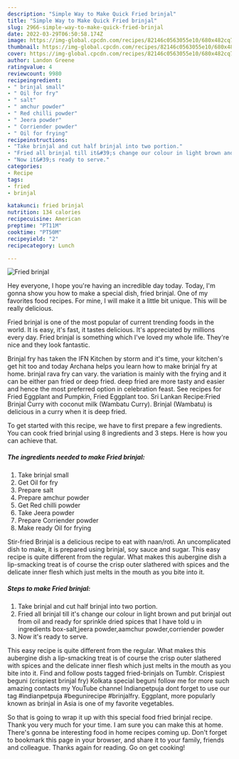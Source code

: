 ```yaml
---
description: "Simple Way to Make Quick Fried brinjal"
title: "Simple Way to Make Quick Fried brinjal"
slug: 2966-simple-way-to-make-quick-fried-brinjal
date: 2022-03-29T06:50:58.174Z
image: https://img-global.cpcdn.com/recipes/82146c0563055e10/680x482cq70/fried-brinjal-recipe-main-photo.jpg
thumbnail: https://img-global.cpcdn.com/recipes/82146c0563055e10/680x482cq70/fried-brinjal-recipe-main-photo.jpg
cover: https://img-global.cpcdn.com/recipes/82146c0563055e10/680x482cq70/fried-brinjal-recipe-main-photo.jpg
author: Landon Greene
ratingvalue: 4
reviewcount: 9980
recipeingredient:
- " brinjal small"
- " Oil for fry"
- " salt"
- " amchur powder"
- " Red chilli powder"
- " Jeera powder"
- " Corriender powder"
- " Oil for frying"
recipeinstructions:
- "Take brinjal and cut half brinjal into two portion."
- "Fried all brinjal till it&#39;s change our colour in light brown and put brinjal out from oil and ready for sprinkle dried spices that I have told u in ingredients box-salt,jeera powder,aamchur powder,corriender powder"
- "Now it&#39;s ready to serve."
categories:
- Recipe
tags:
- fried
- brinjal

katakunci: fried brinjal 
nutrition: 134 calories
recipecuisine: American
preptime: "PT11M"
cooktime: "PT50M"
recipeyield: "2"
recipecategory: Lunch

---
```



![Fried brinjal](https://img-global.cpcdn.com/recipes/82146c0563055e10/680x482cq70/fried-brinjal-recipe-main-photo.jpg)

Hey everyone, I hope you're having an incredible day today. Today, I'm gonna show you how to make a special dish, fried brinjal. One of my favorites food recipes. For mine, I will make it a little bit unique. This will be really delicious.

Fried brinjal is one of the most popular of current trending foods in the world. It is easy, it's fast, it tastes delicious. It's appreciated by millions every day. Fried brinjal is something which I've loved my whole life. They're nice and they look fantastic.

Brinjal fry has taken the IFN Kitchen by storm and it&#39;s time, your kitchen&#39;s get hit too and today Archana helps you learn how to make brinjal fry at home. brinjal rava fry can vary. the variation is mainly with the frying and it can be either pan fried or deep fried. deep fried are more tasty and easier and hence the most preferred option in celebration feast. See recipes for Fried Eggplant and Pumpkin, Fried Eggplant too. Sri Lankan Recipe:Fried Brinjal Curry with coconut milk (Wambatu Curry). Brinjal (Wambatu) is delicious in a curry when it is deep fried.


To get started with this recipe, we have to first prepare a few ingredients. You can cook fried brinjal using 8 ingredients and 3 steps. Here is how you can achieve that.

<!--inarticleads1-->

##### The ingredients needed to make Fried brinjal:

1. Take  brinjal small
1. Get  Oil for fry
1. Prepare  salt
1. Prepare  amchur powder
1. Get  Red chilli powder
1. Take  Jeera powder
1. Prepare  Corriender powder
1. Make ready  Oil for frying


Stir-fried Brinjal is a delicious recipe to eat with naan/roti. An uncomplicated dish to make, it is prepared using brinjal, soy sauce and sugar. This easy recipe is quite different from the regular. What makes this aubergine dish a lip-smacking treat is of course the crisp outer slathered with spices and the delicate inner flesh which just melts in the mouth as you bite into it. 

<!--inarticleads2-->

##### Steps to make Fried brinjal:

1. Take brinjal and cut half brinjal into two portion.
1. Fried all brinjal till it&#39;s change our colour in light brown and put brinjal out from oil and ready for sprinkle dried spices that I have told u in ingredients box-salt,jeera powder,aamchur powder,corriender powder
1. Now it&#39;s ready to serve.


This easy recipe is quite different from the regular. What makes this aubergine dish a lip-smacking treat is of course the crisp outer slathered with spices and the delicate inner flesh which just melts in the mouth as you bite into it. Find and follow posts tagged fried-brinjals on Tumblr. Crispiest beguni (crispiest brinjal fry) Kolkata special beguni follow me for more such amazing contacts my YouTube channel Indianpetpuja dont forget to use our tag #indianpetpuja #begunirecipe #brinjalfry. Eggplant, more popularly known as brinjal in Asia is one of my favorite vegetables. 

So that is going to wrap it up with this special food fried brinjal recipe. Thank you very much for your time. I am sure you can make this at home. There's gonna be interesting food in home recipes coming up. Don't forget to bookmark this page in your browser, and share it to your family, friends and colleague. Thanks again for reading. Go on get cooking!
